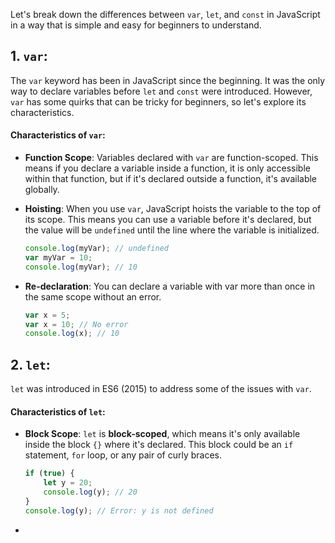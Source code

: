 Let's break down the differences between `var`, `let`, and `const` in JavaScript in a way that is simple and easy for beginners to understand.

## 1. `var`:

The `var` keyword has been in JavaScript since the beginning. It was the only way to declare variables before `let` and `const` were introduced. However, `var` has some quirks that can be tricky for beginners, so let's explore its characteristics.

#### Characteristics of `var`:
- **Function Scope**: Variables declared with `var` are function-scoped. This means if you declare a variable inside a function, it is only accessible within that function, but if it's declared outside a function, it's available globally.
- **Hoisting**: When you use `var`, JavaScript hoists the variable to the top of its scope. This means you can use a variable before it's declared, but the value will be `undefined` until the line where the variable is initialized.

	```js
	console.log(myVar); // undefined
	var myVar = 10;
	console.log(myVar); // 10
	```
- **Re-declaration**: You can declare a variable with var more than once in the same scope without an error.
	```js
	var x = 5;
	var x = 10; // No error
	console.log(x); // 10
	```

## 2. `let`:

`let` was introduced in ES6 (2015) to address some of the issues with `var`.

#### Characteristics of `let`:
- **Block Scope**: `let` is **block-scoped**, which means it's only available inside the block `{}` where it's declared. This block could be an `if` statement, `for` loop, or any pair of curly braces.
	```js
	if (true) {
	    let y = 20;
	    console.log(y); // 20
	}
	console.log(y); // Error: y is not defined
	```

- 